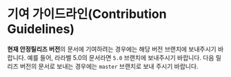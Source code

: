 # 기여 가이드라인(Contribution Guidelines)

**현재 안정릴리즈 버전**의 문서에 기여하려는 경우에는 해당 버전 브랜치에 보내주시기 바랍니다. 예를 들어, 라라벨 5.0의 문서라면 `5.0` 브랜치에 보내주시기 바랍니다. 다음 릴리즈 버전의 문서로 보내는 경우에는 `master` 브랜치로 보내 주시기 바랍니다.
